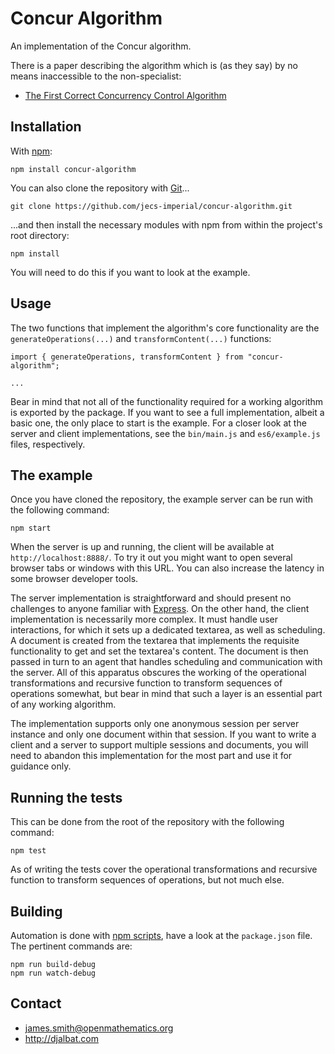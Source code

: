 # Concur Algorithm

An implementation of the Concur algorithm.

There is a paper describing the algorithm which is (as they say) by no means inaccessible to the non-specialist:

* [The First Correct Concurrency Control Algorithm](http://djalbat.com/TFCCCA.pdf)

## Installation

With [npm](https://www.npmjs.com/):

    npm install concur-algorithm

You can also clone the repository with [Git](https://git-scm.com/)...

    git clone https://github.com/jecs-imperial/concur-algorithm.git

...and then install the necessary modules with npm from within the project's root directory:

    npm install

You will need to do this if you want to look at the example.

## Usage

The two functions that implement the algorithm's core functionality are the `generateOperations(...)` and `transformContent(...)` functions:

```
import { generateOperations, transformContent } from "concur-algorithm";

...
```

Bear in mind that not all of the functionality required for a working algorithm is exported by the package. If you want to see a full implementation, albeit a basic one, the only place to start is the example. For a closer look at the server and client implementations, see the `bin/main.js` and `es6/example.js` files, respectively.

## The example

Once you have cloned the repository, the example server can be run with the following command:

    npm start

When the server is up and running, the client will be available at `http://localhost:8888/`. To try it out you might want to open several browser tabs or windows with this URL. You can also increase the latency in some browser developer tools.

The server implementation is straightforward and should present no challenges to anyone familiar with [Express](https://expressjs.com/). On the other hand, the client implementation is necessarily more complex. It must handle user interactions, for which it sets up a dedicated textarea, as well as scheduling. A document is created from the textarea that implements the requisite functionality to get and set the textarea's content. The document is then passed in turn to an agent that handles scheduling and communication with the server. All of this apparatus obscures the working of the operational transformations and recursive function to transform sequences of operations somewhat, but bear in mind that such a layer is an essential part of any working algorithm.

The implementation supports only one anonymous session per server instance and only one document within that session. If you want to write a client and a server to support multiple sessions and documents, you will need to abandon this implementation for the most part and use it for guidance only.

## Running the tests

This can be done from the root of the repository with the following command:

    npm test

As of writing the tests cover the operational transformations and recursive function to transform sequences of operations, but not much else.

## Building

Automation is done with [npm scripts](https://docs.npmjs.com/misc/scripts), have a look at the `package.json` file. The pertinent commands are:

    npm run build-debug
    npm run watch-debug

## Contact

- james.smith@openmathematics.org
- http://djalbat.com
